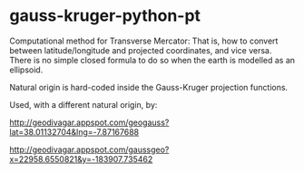 # gauss-kruger-python-pt


Computational method for Transverse Mercator: 
That is, how to convert between latitude/longitude and projected coordinates, and vice versa. 
There is no simple closed formula to do so when the earth is modelled as an ellipsoid.

Natural origin is hard-coded inside the Gauss-Kruger projection functions. 

Used, with a different natural origin, by:

http://geodivagar.appspot.com/geogauss?lat=38.01132704&lng=-7.87167688


http://geodivagar.appspot.com/gaussgeo?x=22958.6550821&y=-183907.735462



